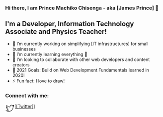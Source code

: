 ### Hi there, I am Prince Machiko Chisenga - aka [James Prince] 👋

## I'm a Developer, Information Technology Associate and Physics Teacher!
- 🔭 I’m currently working on simplifying [IT infrastructures] for small businesses
- 🌱 I’m currently learning everything 🤣
- 👯 I’m looking to collaborate with other web developers and content creators
- 🥅 2021 Goals: Build on Web Development Fundamentals learned in 2020!
- ⚡  Fun fact: I love to draw!

### Connect with me:
[<a href="https://twitter.com/ChisengaPrince" target="_blank"><img align="left" alt="jamesrprince | LinkedIn" width="30px" src="/small/twitter.png"/>[Twitter]</a>]

<!--
**JamesrPrince/jamesrprince** is a ✨ _special_ ✨ repository because its `README.md` (this file) appears on your GitHub profile.

Here are some ideas to get you started:

- 🔭 I’m currently working on ...
- 🌱 I’m currently learning ...
- 👯 I’m looking to collaborate on ...
- 🤔 I’m looking for help with ...
- 💬 Ask me about ...
- 📫 How to reach me: ...
- 😄 Pronouns: ...
- ⚡ Fun fact: ...
-->
